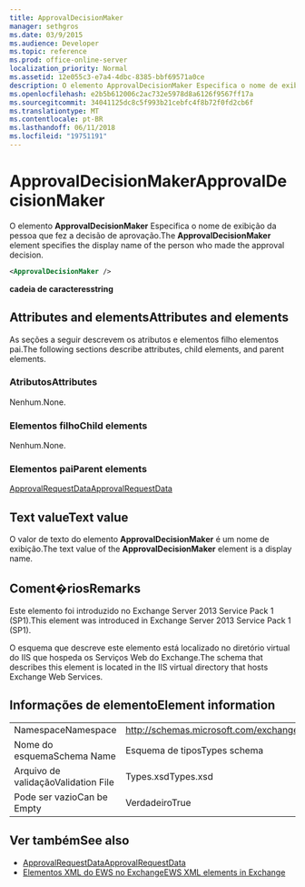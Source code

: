 ```yaml
---
title: ApprovalDecisionMaker
manager: sethgros
ms.date: 03/9/2015
ms.audience: Developer
ms.topic: reference
ms.prod: office-online-server
localization_priority: Normal
ms.assetid: 12e055c3-e7a4-4dbc-8385-bbf69571a0ce
description: O elemento ApprovalDecisionMaker Especifica o nome de exibição da pessoa que fez a decisão de aprovação.
ms.openlocfilehash: e2b5b612006c2ac732e5978d8a6126f9567ff17a
ms.sourcegitcommit: 34041125dc8c5f993b21cebfc4f8b72f0fd2cb6f
ms.translationtype: MT
ms.contentlocale: pt-BR
ms.lasthandoff: 06/11/2018
ms.locfileid: "19751191"
---
```

# <a name="approvaldecisionmaker"></a><span data-ttu-id="50aa2-103">ApprovalDecisionMaker</span><span class="sxs-lookup"><span data-stu-id="50aa2-103">ApprovalDecisionMaker</span></span>

<span data-ttu-id="50aa2-104">O elemento **ApprovalDecisionMaker** Especifica o nome de exibição da pessoa que fez a decisão de aprovação.</span><span class="sxs-lookup"><span data-stu-id="50aa2-104">The **ApprovalDecisionMaker** element specifies the display name of the person who made the approval decision.</span></span> 
  
```XML
<ApprovalDecisionMaker />
```

 <span data-ttu-id="50aa2-105">**cadeia de caracteres**</span><span class="sxs-lookup"><span data-stu-id="50aa2-105">**string**</span></span>
## <a name="attributes-and-elements"></a><span data-ttu-id="50aa2-106">Attributes and elements</span><span class="sxs-lookup"><span data-stu-id="50aa2-106">Attributes and elements</span></span>

<span data-ttu-id="50aa2-107">As seções a seguir descrevem os atributos e elementos filho elementos pai.</span><span class="sxs-lookup"><span data-stu-id="50aa2-107">The following sections describe attributes, child elements, and parent elements.</span></span>
  
### <a name="attributes"></a><span data-ttu-id="50aa2-108">Atributos</span><span class="sxs-lookup"><span data-stu-id="50aa2-108">Attributes</span></span>

<span data-ttu-id="50aa2-109">Nenhum.</span><span class="sxs-lookup"><span data-stu-id="50aa2-109">None.</span></span>
  
### <a name="child-elements"></a><span data-ttu-id="50aa2-110">Elementos filho</span><span class="sxs-lookup"><span data-stu-id="50aa2-110">Child elements</span></span>

<span data-ttu-id="50aa2-111">Nenhum.</span><span class="sxs-lookup"><span data-stu-id="50aa2-111">None.</span></span>
  
### <a name="parent-elements"></a><span data-ttu-id="50aa2-112">Elementos pai</span><span class="sxs-lookup"><span data-stu-id="50aa2-112">Parent elements</span></span>

[<span data-ttu-id="50aa2-113">ApprovalRequestData</span><span class="sxs-lookup"><span data-stu-id="50aa2-113">ApprovalRequestData</span></span>](approvalrequestdata.md)
  
## <a name="text-value"></a><span data-ttu-id="50aa2-114">Text value</span><span class="sxs-lookup"><span data-stu-id="50aa2-114">Text value</span></span>

<span data-ttu-id="50aa2-115">O valor de texto do elemento **ApprovalDecisionMaker** é um nome de exibição.</span><span class="sxs-lookup"><span data-stu-id="50aa2-115">The text value of the **ApprovalDecisionMaker** element is a display name.</span></span> 
  
## <a name="remarks"></a><span data-ttu-id="50aa2-116">Coment�rios</span><span class="sxs-lookup"><span data-stu-id="50aa2-116">Remarks</span></span>

<span data-ttu-id="50aa2-117">Este elemento foi introduzido no Exchange Server 2013 Service Pack 1 (SP1).</span><span class="sxs-lookup"><span data-stu-id="50aa2-117">This element was introduced in Exchange Server 2013 Service Pack 1 (SP1).</span></span>
  
<span data-ttu-id="50aa2-118">O esquema que descreve este elemento está localizado no diretório virtual do IIS que hospeda os Serviços Web do Exchange.</span><span class="sxs-lookup"><span data-stu-id="50aa2-118">The schema that describes this element is located in the IIS virtual directory that hosts Exchange Web Services.</span></span>
  
## <a name="element-information"></a><span data-ttu-id="50aa2-119">Informações de elemento</span><span class="sxs-lookup"><span data-stu-id="50aa2-119">Element information</span></span>

|||
|:-----|:-----|
|<span data-ttu-id="50aa2-120">Namespace</span><span class="sxs-lookup"><span data-stu-id="50aa2-120">Namespace</span></span>  <br/> |http://schemas.microsoft.com/exchange/services/2006/types  <br/> |
|<span data-ttu-id="50aa2-121">Nome do esquema</span><span class="sxs-lookup"><span data-stu-id="50aa2-121">Schema Name</span></span>  <br/> |<span data-ttu-id="50aa2-122">Esquema de tipos</span><span class="sxs-lookup"><span data-stu-id="50aa2-122">Types schema</span></span>  <br/> |
|<span data-ttu-id="50aa2-123">Arquivo de validação</span><span class="sxs-lookup"><span data-stu-id="50aa2-123">Validation File</span></span>  <br/> |<span data-ttu-id="50aa2-124">Types.xsd</span><span class="sxs-lookup"><span data-stu-id="50aa2-124">Types.xsd</span></span>  <br/> |
|<span data-ttu-id="50aa2-125">Pode ser vazio</span><span class="sxs-lookup"><span data-stu-id="50aa2-125">Can be Empty</span></span>  <br/> |<span data-ttu-id="50aa2-126">Verdadeiro</span><span class="sxs-lookup"><span data-stu-id="50aa2-126">True</span></span>  <br/> |
   
## <a name="see-also"></a><span data-ttu-id="50aa2-127">Ver também</span><span class="sxs-lookup"><span data-stu-id="50aa2-127">See also</span></span>

- [<span data-ttu-id="50aa2-128">ApprovalRequestData</span><span class="sxs-lookup"><span data-stu-id="50aa2-128">ApprovalRequestData</span></span>](approvalrequestdata.md)
- [<span data-ttu-id="50aa2-129">Elementos XML do EWS no Exchange</span><span class="sxs-lookup"><span data-stu-id="50aa2-129">EWS XML elements in Exchange</span></span>](ews-xml-elements-in-exchange.md)

